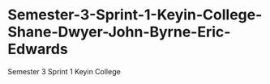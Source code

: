 # Semester-3-Sprint-1-Keyin-College-Shane-Dwyer-John-Byrne-Eric-Edwards
 Semester 3 Sprint 1 Keyin College 
